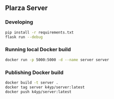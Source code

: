 ## Plarza Server
### Developing
```bash
pip install -r requirements.txt
flask run --debug
```
### Running local Docker build
```bash
docker run -p 5000:5000 -d --name server server
```
### Publishing Docker build
```bash
docker build -t server .
docker tag server k4yp/server:latest
docker push k4yp/server:latest
```
